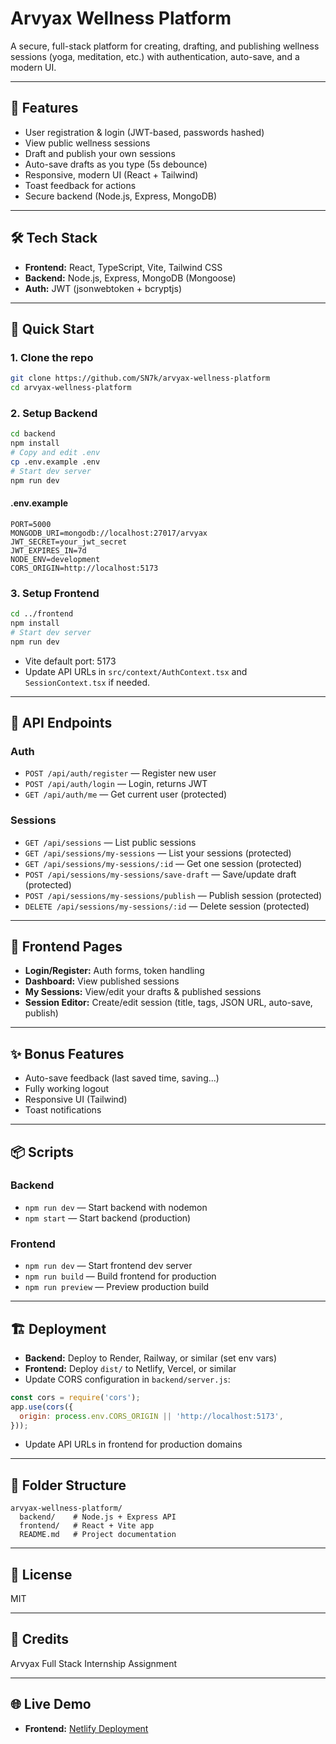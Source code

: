 # Arvyax Wellness Platform

A secure, full-stack platform for creating, drafting, and publishing wellness sessions (yoga, meditation, etc.) with authentication, auto-save, and a modern UI.

---

## 🌿 Features
- User registration & login (JWT-based, passwords hashed)
- View public wellness sessions
- Draft and publish your own sessions
- Auto-save drafts as you type (5s debounce)
- Responsive, modern UI (React + Tailwind)
- Toast feedback for actions
- Secure backend (Node.js, Express, MongoDB)

---

## 🛠 Tech Stack
- **Frontend:** React, TypeScript, Vite, Tailwind CSS
- **Backend:** Node.js, Express, MongoDB (Mongoose)
- **Auth:** JWT (jsonwebtoken + bcryptjs)

---

## 🚀 Quick Start

### 1. Clone the repo
```bash
git clone https://github.com/SN7k/arvyax-wellness-platform
cd arvyax-wellness-platform
```

### 2. Setup Backend
```bash
cd backend
npm install
# Copy and edit .env
cp .env.example .env
# Start dev server
npm run dev
```

#### .env.example
```
PORT=5000
MONGODB_URI=mongodb://localhost:27017/arvyax
JWT_SECRET=your_jwt_secret
JWT_EXPIRES_IN=7d
NODE_ENV=development
CORS_ORIGIN=http://localhost:5173
```

### 3. Setup Frontend
```bash
cd ../frontend
npm install
# Start dev server
npm run dev
```
- Vite default port: 5173
- Update API URLs in `src/context/AuthContext.tsx` and `SessionContext.tsx` if needed.

---

## 📘 API Endpoints

### Auth
- `POST /api/auth/register` — Register new user
- `POST /api/auth/login` — Login, returns JWT
- `GET /api/auth/me` — Get current user (protected)

### Sessions
- `GET /api/sessions` — List public sessions
- `GET /api/sessions/my-sessions` — List your sessions (protected)
- `GET /api/sessions/my-sessions/:id` — Get one session (protected)
- `POST /api/sessions/my-sessions/save-draft` — Save/update draft (protected)
- `POST /api/sessions/my-sessions/publish` — Publish session (protected)
- `DELETE /api/sessions/my-sessions/:id` — Delete session (protected)

---

## 🧘 Frontend Pages
- **Login/Register:** Auth forms, token handling
- **Dashboard:** View published sessions
- **My Sessions:** View/edit your drafts & published sessions
- **Session Editor:** Create/edit session (title, tags, JSON URL, auto-save, publish)

---

## ✨ Bonus Features
- Auto-save feedback (last saved time, saving...)
- Fully working logout
- Responsive UI (Tailwind)
- Toast notifications

---

## 📦 Scripts

### Backend
- `npm run dev` — Start backend with nodemon
- `npm start` — Start backend (production)

### Frontend
- `npm run dev` — Start frontend dev server
- `npm run build` — Build frontend for production
- `npm run preview` — Preview production build

---

## 🏗 Deployment
- **Backend:** Deploy to Render, Railway, or similar (set env vars)
- **Frontend:** Deploy `dist/` to Netlify, Vercel, or similar
- Update CORS configuration in `backend/server.js`:
```javascript
const cors = require('cors');
app.use(cors({
  origin: process.env.CORS_ORIGIN || 'http://localhost:5173',
}));
```
- Update API URLs in frontend for production domains

---

## 📂 Folder Structure
```
arvyax-wellness-platform/
  backend/    # Node.js + Express API
  frontend/   # React + Vite app
  README.md   # Project documentation
```

---

## 📄 License
MIT

---

## 🙏 Credits
Arvyax Full Stack Internship Assignment

---

## 🌐 Live Demo
- **Frontend:** [Netlify Deployment](https://arvyax-wellness-platform.netlify.app)